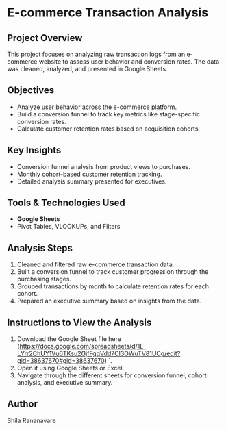 # E-commerce Transaction Analysis

## Project Overview
This project focuses on analyzing raw transaction logs from an e-commerce website to assess user behavior and conversion rates. The data was cleaned, analyzed, and presented in Google Sheets.

## Objectives
- Analyze user behavior across the e-commerce platform.
- Build a conversion funnel to track key metrics like stage-specific conversion rates.
- Calculate customer retention rates based on acquisition cohorts.

## Key Insights
- Conversion funnel analysis from product views to purchases.
- Monthly cohort-based customer retention tracking.
- Detailed analysis summary presented for executives.

## Tools & Technologies Used
- **Google Sheets**
- Pivot Tables, VLOOKUPs, and Filters

## Analysis Steps
1. Cleaned and filtered raw e-commerce transaction data.
2. Built a conversion funnel to track customer progression through the purchasing stages.
3. Grouped transactions by month to calculate retention rates for each cohort.
4. Prepared an executive summary based on insights from the data.

## Instructions to View the Analysis
1. Download the Google Sheet file here (https://docs.google.com/spreadsheets/d/1L-LYrr2ChUY1Vu6TKsu2GjfFgqVdd7Cl3OWuTV81UCg/edit?gid=38637670#gid=38637670) `.
2. Open it using Google Sheets or Excel.
3. Navigate through the different sheets for conversion funnel, cohort analysis, and executive summary.

## Author
Shila Rananavare
